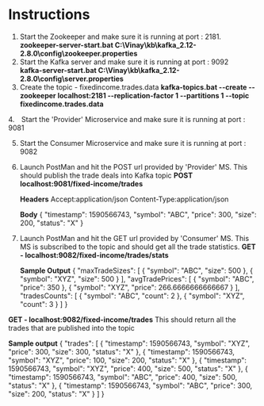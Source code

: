 # Instructions
1. Start the  Zookeeper  and make sure it is running at port : 2181.
   
   **zookeeper-server-start.bat C:\Vinay\kb\kafka_2.12-2.8.0\config\zookeeper.properties**
2. Start the Kafka server and make sure it is running at port : 9092
   **kafka-server-start.bat C:\Vinay\kb\kafka_2.12-2.8.0\config\server.properties**
3. Create the topic -  fixedincome.trades.data
   **kafka-topics.bat --create --zookeeper localhost:2181 --replication-factor 1 --partitions 1 --topic fixedincome.trades.data**

4. Start the 'Provider' Microservice and make sure it is running at port : 9081

5. Start the Consumer Microservice and make sure it is running at port : 9082

6. Launch PostMan and hit the POST url provided by 'Provider' MS. This should publish the trade deals into Kafka topic
**POST localhost:9081/fixed-income/trades**
    
    **Headers**
    Accept:application/json
    Content-Type:application/json

    **Body**
    {
                "timestamp": 1590566743,
                "symbol": "ABC",
                "price": 300,
                "size": 200,
                "status": "X"
    }

7. Launch PostMan and hit the GET url provided by 'Consumer' MS. This MS is subscribed to the topic and should get all the trade statistics.
**GET - localhost:9082/fixed-income/trades/stats**

    **Sample Output**
    {
        "maxTradeSizes": [
            {
                "symbol": "ABC",
                "size": 500
            },
            {
                "symbol": "XYZ",
                "size": 500
            }
        ],
        "avgTradePrices": [
            {
                "symbol": "ABC",
                "price": 350
            },
            {
                "symbol": "XYZ",
                "price": 266.6666666666667
            }
        ],
        "tradesCounts": [
            {
                "symbol": "ABC",
                "count": 2
            },
            {
                "symbol": "XYZ",
                "count": 3
            }
        ]
    }

**GET - localhost:9082/fixed-income/trades** 
This should return all the trades that are published into the topic

**Sample output**
{
    "trades": [
        {
            "timestamp": 1590566743,
            "symbol": "XYZ",
            "price": 300,
            "size": 300,
            "status": "X"
        },
        {
            "timestamp": 1590566743,
            "symbol": "XYZ",
            "price": 100,
            "size": 200,
            "status": "X"
        },
        {
            "timestamp": 1590566743,
            "symbol": "XYZ",
            "price": 400,
            "size": 500,
            "status": "X"
        },
        {
            "timestamp": 1590566743,
            "symbol": "ABC",
            "price": 400,
            "size": 500,
            "status": "X"
        },
        {
            "timestamp": 1590566743,
            "symbol": "ABC",
            "price": 300,
            "size": 200,
            "status": "X"
        }
    ]
}
